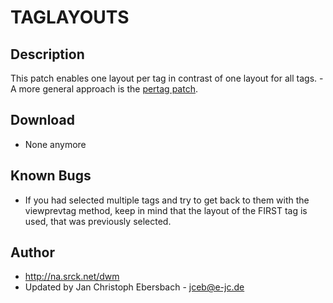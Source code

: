# TAGLAYOUTS

## Description

This patch enables one layout per tag in contrast of one layout for all tags. - A more general approach is the [pertag patch][1].

## Download
* None anymore

## Known Bugs

* If you had selected multiple tags and try to get back to them with the
   viewprevtag method, keep in mind that the layout of the FIRST tag is used,
   that was previously selected.

## Author

* http://na.srck.net/dwm
* Updated by Jan Christoph Ebersbach - <jceb@e-jc.de>

[1]: /patches/pertag
